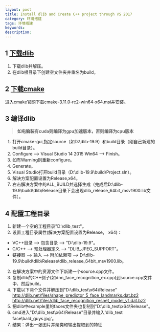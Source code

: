 ```yaml
---
layout: post
title: Install dlib and Create C++ project through VS 2017
category: 环境搭建
tags: 环境搭建
keywords:
description:
---
```


## 1 [下载dlib](http://dlib.net/)
1. 下载dlib并解压。
3. 在dlib根目录下创建空文件夹并重名为build。

## 2 [下载cmake](https://cmake.org/download/)
进入cmake官网下载cmake-3.11.0-rc2-win64-x64.msi并安装。

## 3 编译dlib
> **如电脑装有cuda则编译为gpu加速版本，否则编译为cpu版本**

1. 打开cmake-gui,指定source（如D:\dlib-19.9）和build目录（刚自己新建的build目录）。
2. Configure --> Visual Studio 14 2015 Win64 --> Finish。
3. 如有Warning则重新configure。
4. Generate。
5. Visual Studio打开build目录（D:\dlib-19.9\build\Project.sln）。
6. 解决方案配置设置为Release,x64。
7. 右击解决方案中的ALL_BUILD并选择生成（完成后D:\dlib-19.9\build\dlib\Release目录下会出现dlib_release_64bit_msv1900.lib文件）。

## 4 配置工程目录
1. 新建一个空的工程目录"D:\dlib_test"。
2. 设置工程目录属性(解决方案配置设置为Release， x64)：
  - VC++目录 --> 包含目录 --> "D:\dlib-19.9"。
  - C/C++ --> 预处理器定义 --> "DLIB_JPEG_SUPPORT"。
  - 链接器 --> 输入 --> 附加依赖项 --> D:\dlib-19.9\build\dlib\Release\dlib_release_64bit_msv1900.lib。
2. 在解决方案中的资源文件下新建一个source.cpp文件。
3. 复制dlib的C++例子(如dnn_face_recognition_ex.cpp)到source.cpp文件中，然后build。
4. 下载以下两个文件并解压到"D:\dlib_test\x64\Release"
http://dlib.net/files/shape_predictor_5_face_landmarks.dat.bz2
http://dlib.net/files/dlib_face_recognition_resnet_model_v1.dat.bz2
5. 把dlib中example里的faces文件夹也复制到"D:\dlib_test\x64\Release"。
6. cmd进入"D:\dlib_test\x64\Release"目录并输入'dlib_test face\bald_guys.jpg'。
7. 结果：弹出一张图片并聚类和输出提取到的特征
